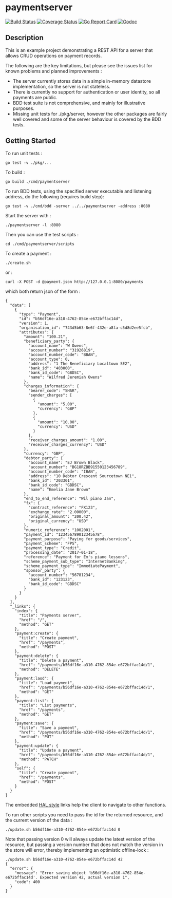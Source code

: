 # paymentserver

[![Build Status](https://travis-ci.org/the4thamigo-uk/paymentserver.svg?branch=master)](https://travis-ci.org/the4thamigo-uk/paymentserver?branch=master)
[![Coverage Status](https://coveralls.io/repos/the4thamigo-uk/paymentserver/badge.svg?branch=master&service=github)](https://coveralls.io/github/the4thamigo-uk/paymentserver?branch=master)
[![Go Report Card](https://goreportcard.com/badge/github.com/the4thamigo-uk/paymentserver)](https://goreportcard.com/report/github.com/the4thamigo-uk/paymentserver)
[![Godoc](https://godoc.org/github.com/the4thamigo-uk/paymentserver?status.svg)](https://godoc.org/github.com/the4thamigo-uk/paymentserver)

## Description

This is an example project demonstrating a REST API for a server that allows CRUD operations on payment records. 

The following are the key limitations, but please see the issues list for known
problems and planned improvements :

- The server currently stores data in a simple in-memory datastore implementation, so the server is not stateless.
- There is currently no support for authentication or user identity, so all payments are public.
- BDD test suite is not comprehensive, and mainly for illustrative purposes.
- Missing unit tests for ./pkg/server, however the other packages are fairly well covered and some of the server
behaviour is covered by the BDD tests.

## Getting Started

To run unit tests :

    go test -v ./pkg/...

To build :

    go build ./cmd/paymentserver

To run BDD tests, using the specified server executable and listening address, do the following (requires build step):

    go test -v ./cmd/bdd -server ../../paymentserver -address :8080

Start the server with :

    ./paymentserver -l :8080

Then you can use the test scripts :

    cd ./cmd/paymentserver/scripts

To create a payment : 
  
    ./create.sh

or :

    curl -X POST -d @payment.json http://127.0.0.1:8080/payments
  
which both return json of the form :

    {
      "data": [
        {
          "type": "Payment",
          "id": "b56df16e-a310-4762-854e-e672bffac14d",
          "version": 1,
          "organisation_id": "743d5b63-8e6f-432e-a8fa-c5d8d2ee5fcb",
          "attributes": {
            "amount": "100.21",
            "beneficiary_party": {
              "account_name": "W Owens",
              "account_number": "31926819",
              "account_number_code": "BBAN",
              "account_type": 0,
              "address": "1 The Beneficiary Localtown SE2",
              "bank_id": "403000",
              "bank_id_code": "GBDSC",
              "name": "Wilfred Jeremiah Owens"
            },
            "charges_information": {
              "bearer_code": "SHAR",
              "sender_charges": [
                {
                  "amount": "5.00",
                  "currency": "GBP"
                },
                {
                  "amount": "10.00",
                  "currency": "USD"
                }
              ],
              "receiver_charges_amount": "1.00",
              "receiver_charges_currency": "USD"
            },
            "currency": "GBP",
            "debtor_party": {
              "account_name": "EJ Brown Black",
              "account_number": "BG18RZBB91550123456789",
              "account_number_code": "IBAN",
              "address": "10 Debtor Crescent Sourcetown NE1",
              "bank_id": "203301",
              "bank_id_code": "GBDSC",
              "name": "Emelia Jane Brown"
            },
            "end_to_end_reference": "Wil piano Jan",
            "fx": {
              "contract_reference": "FX123",
              "exchange_rate": "2.00000",
              "original_amount": "200.42",
              "original_currency": "USD"
            },
            "numeric_reference": "1002001",
            "payment_id": "123456789012345678",
            "payment_purpose": "Paying for goods/services",
            "payment_scheme": "FPS",
            "payment_type": "Credit",
            "processing_date": "2017-01-18",
            "reference": "Payment for Em's piano lessons",
            "scheme_payment_sub_type": "InternetBanking",
            "scheme_payment_type": "ImmediatePayment",
            "sponsor_party": {
              "account_number": "56781234",
              "bank_id": "123123",
              "bank_id_code": "GBDSC"
            }
          }
        }
      ],
      "_links": {
        "index": {
          "title": "Payments server",
          "href": "/",
          "method": "GET"
        },
        "payment:create": {
          "title": "Create payment",
          "href": "/payments",
          "method": "POST"
        },
        "payment:delete": {
          "title": "Delete a payment",
          "href": "/payments/b56df16e-a310-4762-854e-e672bffac14d/1",
          "method": "DELETE"
        },
        "payment:laod": {
          "title": "Load payment",
          "href": "/payments/b56df16e-a310-4762-854e-e672bffac14d/1",
          "method": "GET"
        },
        "payment:list": {
          "title": "List payments",
          "href": "/payments",
          "method": "GET"
        },
        "payment:save": {
          "title": "Save a payment",
          "href": "/payments/b56df16e-a310-4762-854e-e672bffac14d/1",
          "method": "PUT"
        },
        "payment:update": {
          "title": "Update a payment",
          "href": "/payments/b56df16e-a310-4762-854e-e672bffac14d/1",
          "method": "PATCH"
        },
        "self": {
          "title": "Create payment",
          "href": "/payments",
          "method": "POST"
        }
      }
    }

The embedded [HAL style](http://stateless.co/hal_specification.html) links help the client to navigate to other functions.

To run other scripts you need to pass the id for the returned resource, and the current version of the data : 

    ./update.sh b56df16e-a310-4762-854e-e672bffac14d 0

Note that passing version 0 will always update the latest version of the resource, but passing a version number that
does not match the version in the store will error, thereby implementing an optimistic offline-lock :

    ./update.sh b56df16e-a310-4762-854e-e672bffac14d 42
    {
      "error": {
        "message": "Error saving object 'b56df16e-a310-4762-854e-e672bffac14d'. Expected version 42, actual version 1",
        "code": 400
      }
    }
